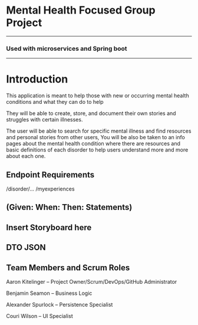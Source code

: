 # Mental Health Focused Group Project
---

### Used with microservices and Spring boot
---

# Introduction

This application is meant to help those with new or occurring mental health conditions and what they can do to help

They will be able to create, store, and document their own stories and struggles with certain illnesses.

The user will be able to search for specific mental illness and find resources and personal stories from other users, You will be also be taken to an info pages about the 
mental health condition where there are resources and basic definitions of each disorder to help users understand more and more about each one.

## Endpoint Requirements 
/disorder/…
/myexperiences

## (Given: When: Then: Statements)


## Insert Storyboard here


## DTO JSON

## Team Members and Scrum Roles

Aaron Kitelinger – Project Owner/Scrum/DevOps/GitHub Administrator

Benjamin Seamon – Business Logic

Alexander Spurlock – Persistence Specialist

Couri Wilson – UI Specialist

